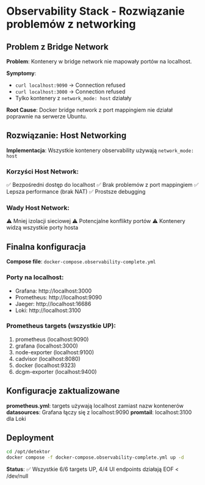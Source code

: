 # Observability Stack - Rozwiązanie problemów z networking

## Problem z Bridge Network

**Problem**: Kontenery w bridge network nie mapowały portów na localhost.

**Symptomy**:
- `curl localhost:9090` → Connection refused
- `curl localhost:3000` → Connection refused
- Tylko kontenery z `network_mode: host` działały

**Root Cause**: Docker bridge network z port mappingiem nie działał poprawnie na serwerze Ubuntu.

## Rozwiązanie: Host Networking

**Implementacja**: Wszystkie kontenery observability używają `network_mode: host`

### Korzyści Host Network:
✅ Bezpośredni dostęp do localhost
✅ Brak problemów z port mappingiem
✅ Lepsza performance (brak NAT)
✅ Prostsze debugging

### Wady Host Network:
⚠️ Mniej izolacji sieciowej
⚠️ Potencjalne konflikty portów
⚠️ Kontenery widzą wszystkie porty hosta

## Finalna konfiguracja

**Compose file**: `docker-compose.observability-complete.yml`

### Porty na localhost:
- Grafana: http://localhost:3000
- Prometheus: http://localhost:9090
- Jaeger: http://localhost:16686
- Loki: http://localhost:3100

### Prometheus targets (wszystkie UP):
1. prometheus (localhost:9090)
2. grafana (localhost:3000)
3. node-exporter (localhost:9100)
4. cadvisor (localhost:8080)
5. docker (localhost:9323)
6. dcgm-exporter (localhost:9400)

## Konfiguracje zaktualizowane

**prometheus.yml**: targets używają localhost zamiast nazw kontenerów
**datasources**: Grafana łączy się z localhost:9090
**promtail**: localhost:3100 dla Loki

## Deployment

```bash
cd /opt/detektor
docker compose -f docker-compose.observability-complete.yml up -d
```

**Status**: ✅ Wszystkie 6/6 targets UP, 4/4 UI endpoints działają
EOF < /dev/null
